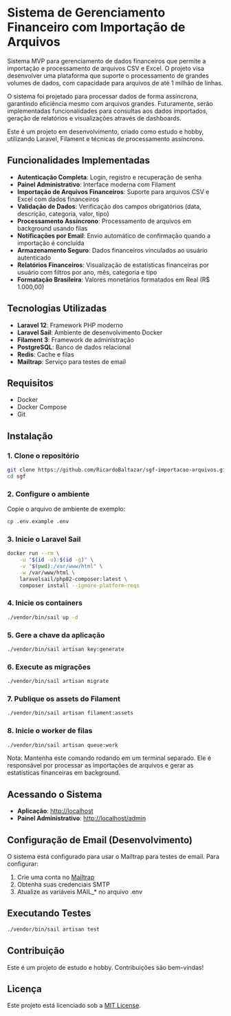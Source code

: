# Sistema de Gerenciamento Financeiro com Importação de Arquivos

Sistema MVP para gerenciamento de dados financeiros que permite a importação e processamento de arquivos CSV e Excel. O projeto visa desenvolver uma plataforma que suporte o processamento de grandes volumes de dados, com capacidade para arquivos de até 1 milhão de linhas.

O sistema foi projetado para processar dados de forma assíncrona, garantindo eficiência mesmo com arquivos grandes. Futuramente, serão implementadas funcionalidades para consultas aos dados importados, geração de relatórios e visualizações através de dashboards.

Este é um projeto em desenvolvimento, criado como estudo e hobby, utilizando Laravel, Filament e técnicas de processamento assíncrono.

## Funcionalidades Implementadas

- **Autenticação Completa**: Login, registro e recuperação de senha
- **Painel Administrativo**: Interface moderna com Filament
- **Importação de Arquivos Financeiros**: Suporte para arquivos CSV e Excel com dados financeiros
- **Validação de Dados**: Verificação dos campos obrigatórios (data, descrição, categoria, valor, tipo)
- **Processamento Assíncrono**: Processamento de arquivos em background usando filas
- **Notificações por Email**: Envio automático de confirmação quando a importação é concluída
- **Armazenamento Seguro**: Dados financeiros vinculados ao usuário autenticado
- **Relatórios Financeiros**: Visualização de estatísticas financeiras por usuário com filtros por ano, mês, categoria e tipo
- **Formatação Brasileira**: Valores monetários formatados em Real (R$ 1.000,00)

## Tecnologias Utilizadas

- **Laravel 12**: Framework PHP moderno
- **Laravel Sail**: Ambiente de desenvolvimento Docker
- **Filament 3**: Framework de administração
- **PostgreSQL**: Banco de dados relacional
- **Redis**: Cache e filas
- **Mailtrap**: Serviço para testes de email

## Requisitos

- Docker
- Docker Compose
- Git

## Instalação

### 1. Clone o repositório

```bash
git clone https://github.com/RicardoBaltazar/sgf-importacao-arquivos.git sgf
cd sgf
```

### 2. Configure o ambiente

Copie o arquivo de ambiente de exemplo:

```bash
cp .env.example .env
```

### 3. Inicie o Laravel Sail

```bash
docker run --rm \
    -u "$(id -u):$(id -g)" \
    -v "$(pwd):/var/www/html" \
    -w /var/www/html \
    laravelsail/php82-composer:latest \
    composer install --ignore-platform-reqs
```

### 4. Inicie os containers

```bash
./vendor/bin/sail up -d
```

### 5. Gere a chave da aplicação

```bash
./vendor/bin/sail artisan key:generate
```

### 6. Execute as migrações

```bash
./vendor/bin/sail artisan migrate
```

### 7. Publique os assets do Filament

```bash
./vendor/bin/sail artisan filament:assets
```

### 8. Inicie o worker de filas

```bash
./vendor/bin/sail artisan queue:work
```
Nota: Mantenha este comando rodando em um terminal separado. Ele é responsável por processar as importações de arquivos e gerar as estatísticas financeiras em background.

## Acessando o Sistema

- **Aplicação**: [http://localhost](http://localhost)
- **Painel Administrativo**: [http://localhost/admin](http://localhost/admin)

## Configuração de Email (Desenvolvimento)

O sistema está configurado para usar o Mailtrap para testes de email. Para configurar:

1. Crie uma conta no [Mailtrap](https://mailtrap.io/)
2. Obtenha suas credenciais SMTP
3. Atualize as variáveis MAIL_* no arquivo .env

## Executando Testes

```bash
./vendor/bin/sail artisan test
```

## Contribuição

Este é um projeto de estudo e hobby. Contribuições são bem-vindas!

## Licença

Este projeto está licenciado sob a [MIT License](LICENSE).